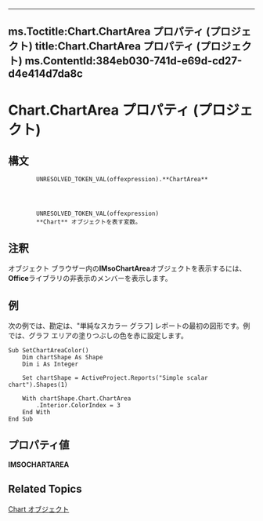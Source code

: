 
---
ms.Toctitle:Chart.ChartArea プロパティ (プロジェクト)
title:Chart.ChartArea プロパティ (プロジェクト)
ms.ContentId:384eb030-741d-e69d-cd27-d4e414d7da8c
---
# Chart.ChartArea プロパティ (プロジェクト)





## 構文

            UNRESOLVED_TOKEN_VAL(offexpression).**ChartArea**




            UNRESOLVED_TOKEN_VAL(offexpression)
            **Chart** オブジェクトを表す変数。



## 注釈
オブジェクト ブラウザー内の**IMsoChartArea**オブジェクトを表示するには、 **Office**ライブラリの非表示のメンバーを表示します。



## 例
次の例では、勘定は、"単純なスカラー グラフ] レポートの最初の図形です。例では、グラフ エリアの塗りつぶしの色を赤に設定します。

```vba
Sub SetChartAreaColor()
    Dim chartShape As Shape
    Dim i As Integer
    
    Set chartShape = ActiveProject.Reports("Simple scalar chart").Shapes(1)
    
    With chartShape.Chart.ChartArea
        .Interior.ColorIndex = 3
    End With
End Sub
```




## プロパティ値
**IMSOCHARTAREA**



## Related Topics

[Chart オブジェクト](810d4ec1-69d2-c432-b9da-57042b783b85.md)




